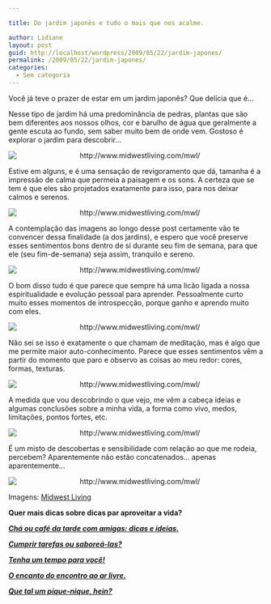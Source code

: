 ```yaml
---

title: Do jardim japonês e tudo o mais que nos acalme.

author: Lidiane
layout: post
guid: http://localhost/wordpress/2009/05/22/jardim-japones/
permalink: /2009/05/22/jardim-japones/
categories:
  - Sem categoria
---
```

Você já teve o prazer de estar em um jardim japonês? Que delícia que é…

Nesse tipo de jardim há uma predominância de pedras, plantas que são bem diferentes aos nossos olhos, cor e barulho de água que geralmente a gente escuta ao fundo, sem saber muito bem de onde vem. Gostoso é explorar o jardim para descobrir…

<p style="text-align: center;">
  <img class="aligncenter" style="display: block; float: none; margin-left: auto; margin-right: auto;" title="http://www.midwestliving.com/mwl/" src="http://images.meredith.com/mwl/images/2008/12/ss_101131934.jpg" alt="http://www.midwestliving.com/mwl/" />
</p>

Estive em alguns, e é uma sensação de revigoramento que dá, tamanha é a impressão de calma que permeia a paisagem e os sons. A certeza que se tem é que eles são projetados exatamente para isso, para nos deixar calmos e serenos.

<p style="text-align: center;">
  <img class="aligncenter" style="display: block; float: none; margin-left: auto; margin-right: auto;" title="http://www.midwestliving.com/mwl/" src="http://images.meredith.com/mwl/images/2008/12/ss_101131945.jpg" alt="http://www.midwestliving.com/mwl/" />
</p>

A contemplação das imagens ao longo desse post certamente vão te convencer dessa finalidade (a dos jardins), e espero que você preserve esses sentimentos bons dentro de si durante seu fim de semana, para que ele (seu fim-de-semana) seja assim, tranquilo e sereno.

<p style="text-align: center;">
  <img class="aligncenter" style="display: block; float: none; margin-left: auto; margin-right: auto;" title="http://www.midwestliving.com/mwl/" src="http://images.meredith.com/mwl/images/2008/12/ss_101131941.jpg" alt="http://www.midwestliving.com/mwl/" />
</p>

O bom disso tudo é que parece que sempre há uma licão ligada a nossa espiritualidade e evolução pessoal para aprender. Pessoalmente curto muito esses momentos de introspecção, porque ganho e aprendo muito com eles.

<p style="text-align: center;">
  <img class="aligncenter" style="display: block; float: none; margin-left: auto; margin-right: auto;" title="http://www.midwestliving.com/mwl/" src="http://images.meredith.com/mwl/images/2008/12/ss_101131984.jpg" alt="http://www.midwestliving.com/mwl/" />
</p>

Não sei se isso é exatamente o que chamam de meditação, mas é algo que me permite maior auto-conhecimento. Parece que esses sentimentos vêm a partir do momento que paro e observo as coisas ao meu redor: cores, formas, texturas.

<p style="text-align: center;">
  <img class="aligncenter" style="display: block; float: none; margin-left: auto; margin-right: auto;" title="http://www.midwestliving.com/mwl/" src="http://images.meredith.com/mwl/images/2008/12/ss_101131993.jpg" alt="http://www.midwestliving.com/mwl/" />
</p>

A medida que vou descobrindo o que vejo, me vêm a cabeça ideias e algumas conclusões sobre a minha vida, a forma como vivo, medos, limitações, pontos fortes, etc.

<p style="text-align: center;">
  <img class="aligncenter" style="display: block; float: none; margin-left: auto; margin-right: auto;" title="http://www.midwestliving.com/mwl/" src="http://images.meredith.com/mwl/images/2008/12/ss_101131952.jpg" alt="http://www.midwestliving.com/mwl/" />
</p>

É um misto de descobertas e sensibilidade com relação ao que me rodeia, percebem? Aparentemente não estão concatenados… apenas aparentemente…

<p style="text-align: center;">
  <img class="aligncenter" style="display: block; float: none; margin-left: auto; margin-right: auto;" title="http://www.midwestliving.com/mwl/" src="http://images.meredith.com/mwl/images/2008/12/ss_101132010.jpg" alt="http://www.midwestliving.com/mwl/" />
</p>

Imagens: <a href="http://www.midwestliving.com/mwl/" target="_blank">Midwest Living</a>

**Quer mais dicas sobre dicas par aproveitar a vida?**

**_<a href="http://www.trololodemulher.com.br/2010/07/12/cha-cafe-da-tarde/" target="_self">Chá ou café da tarde com amigas: dicas e ideias.</a>_**

**_<a href="http://www.trololodemulher.com.br/2010/01/29/cumprir-tarefas-ou-sabore-las/" target="_self">Cumprir tarefas ou saboreá-las?</a>_**

**_<a href="http://www.trololodemulher.com.br/2009/12/16/bem-esta/" target="_self">Tenha um tempo para você!</a>_**

**_<a href="http://www.trololodemulher.com.br/2009/04/06/refeicao-ao-ar-livre/" target="_self">O encanto do encontro ao ar livre.</a>_**

**_<a href="http://www.trololodemulher.com.br/2009/02/01/piquenique/" target="_self">Que tal um pique-nique, hein?</a>_**